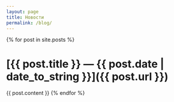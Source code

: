 ```yaml
---
layout: page
title: Новости
permalink: /blog/
---
```


{% for post in site.posts %}
# [{{ post.title }} &mdash; {{ post.date | date_to_string }}]({{ post.url }})
  {{ post.content }}
{% endfor %}
